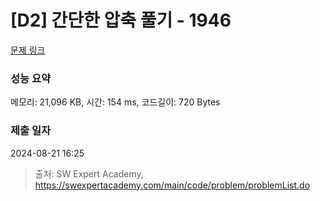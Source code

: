 # [D2] 간단한 압축 풀기 - 1946 

[문제 링크](https://swexpertacademy.com/main/code/problem/problemDetail.do?contestProbId=AV5PmkDKAOMDFAUq) 

### 성능 요약

메모리: 21,096 KB, 시간: 154 ms, 코드길이: 720 Bytes

### 제출 일자

2024-08-21 16:25



> 출처: SW Expert Academy, https://swexpertacademy.com/main/code/problem/problemList.do